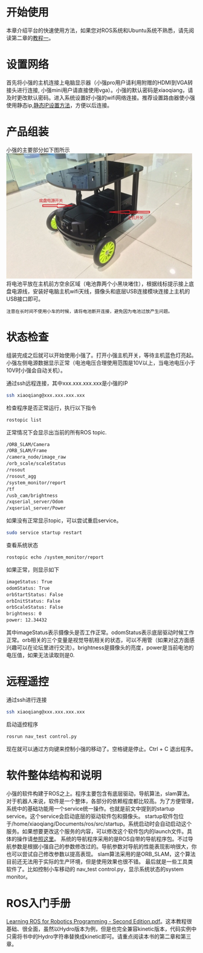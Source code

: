 # <a id="start"></a>开始使用
本章介绍平台的快速使用方法，如果您对ROS系统和Ubuntu系统不熟悉，请先阅读第二章的[教程一](../topic/26.html)。

# <a id="network"></a>设置网络

首先将小强的主机连接上电脑显示器（小强pro用户请利用附赠的HDMI到VGA转接头进行连接, 小强mini用户请直接使用vga）。小强的默认密码是xiaoqiang，请及时更改默认密码。进入系统设置好小强的wifi网络连接。推荐设置路由器使小强使用静态ip,[静态IP设置方法](../topic/171.html)，方便以后连接。


# <a id="assemble"></a>产品组装

小强的主要部分如下图所示
<br>
![assemble image](/images/assemble.png)
<br>
将电池平放在主机前方空余区域（电池靠两个小黑块堵住），根据线标提示接上底盘电源线，安装好电脑主机wifi天线，摄像头和底层USB连接模块连接上主机的USB接口即可。

`注意在长时间不使用小车的时候，请将电池断开连接，避免因为电池过放产生问题。`


# <a id="status"></a>状态检查

组装完成之后就可以开始使用小强了。打开小强主机开关，等待主机蓝色灯亮起。小强左侧电源数据显示正常（电池电压合理使用范围是10V以上，当电池电压小于10V时小强会自动关机）。

通过ssh远程连接，其中xxx.xxx.xxx.xxx是小强的IP

```bash
ssh xiaoqiang@xxx.xxx.xxx.xxx
```

检查程序是否正常运行，执行以下指令
```bash
rostopic list
```

正常情况下会显示出当前的所有ROS topic.

```bash
/ORB_SLAM/Camera
/ORB_SLAM/Frame
/camera_node/image_raw
/orb_scale/scaleStatus
/rosout
/rosout_agg
/system_monitor/report
/tf
/usb_cam/brightness
/xqserial_server/Odom
/xqserial_server/Power
```

如果没有正常显示topic，可以尝试重启service。

```bash
sudo service startup restart
```

查看系统状态
```bash
rostopic echo /system_monitor/report
```

如果正常，则显示如下
```bash
imageStatus: True
odomStatus: True
orbStartStatus: False
orbInitStatus: False
orbScaleStatus: False
brightness: 0
power: 12.34432
```

其中imageStatus表示摄像头是否工作正常。odomStatus表示底层驱动时候工作正常。orb相关的三个变量是视觉导航相关的状态，可以不用管（如果对这方面感兴趣可以在论坛里进行交流）。brightness是摄像头的亮度，power是当前电池的电压值，如果无法读取则是0.

# <a id="remote"></a>远程遥控

通过ssh进行连接

```bash
ssh xiaoqiang@xxx.xxx.xxx.xxx
```

启动遥控程序

```bash
rosrun nav_test control.py
```

现在就可以通过方向键来控制小强的移动了。空格键是停止。Ctrl + C 退出程序。

# <a id="intro"></a>软件整体结构和说明

小强的软件构建于ROS之上。程序主要包含有底层驱动，导航算法，slam算法。
对于机器人来说，软件是一个整体，各部分的依赖程度都比较高。为了方便管理，系统中的基础功能用一个service统一操作。也就是前文中提到的startup service。这个service会启动底层的驱动软件包和摄像头。
startup软件包位于/home/xiaoqiang/Documents/ros/src/startup。系统启动时会自动启动这个服务。如果想要更改这个服务的内容，可以修改这个软件包内的launch文件。具体的操作请[参照这里](../topic/27.html)。
系统的导航程序采用的是ROS自带的导航程序包。不过导航参数是根据小强自己的参数修改过的。导航参数对导航的性能表现影响很大，你也可以尝试自己修改参数以提高表现。
slam算法采用的是ORB_SLAM，这个算法目前还无法用于实际的生产环境，但是使用效果也很不错。
最后就是一些工具类软件了。比如控制小车移动的 nav_test control.py，显示系统状态的system monitor。


# <a id="rosintro"></a>ROS入门手册

[Learning ROS for Robotics Programming - Second Edition.pdf](http://pan.baidu.com/s/1ge6ffZt)。这本教程很基础、很全面，虽然以Hydro版本为例，但是也完全兼容kinetic版本，代码实例中只需将书中的Hydro字符串替换成kinetic即可。请重点阅读本书的第二章和第三章。
